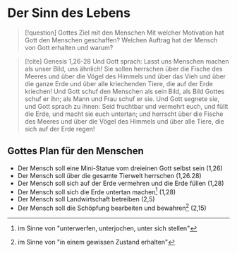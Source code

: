 # Der Sinn des Lebens

> [!question] Gottes Ziel mit den Menschen
> Mit welcher Motivation hat Gott den Menschen geschaffen? Welchen Auftrag hat der Mensch von Gott erhalten und warum?

> [!cite] Genesis 1,26-28
> Und Gott sprach: Lasst uns Menschen machen als unser Bild, uns ähnlich! Sie sollen herrschen über die Fische des Meeres und über die Vögel des Himmels und über das Vieh und über die ganze Erde und über alle kriechenden Tiere, die auf der Erde kriechen!  Und Gott schuf den Menschen als sein Bild, als Bild Gottes schuf er ihn; als Mann und Frau schuf er sie. Und Gott segnete sie, und Gott sprach zu ihnen: Seid fruchtbar und vermehrt euch, und füllt die Erde, und macht sie euch untertan; und herrscht über die Fische des Meeres und über die Vögel des Himmels und über alle Tiere, die sich auf der Erde regen!

## Gottes Plan für den Menschen

- Der Mensch soll eine Mini-Statue vom dreieinen Gott selbst sein (1,26)
- Der Mensch soll über die gesamte Tierwelt herrschen (1,26.28)
- Der Mensch soll sich auf der Erde vermehren und die Erde füllen (1,28)
- Der Mensch soll sich die Erde untertan machen[^1] (1,28)
- Der Mensch soll Landwirtschaft betreiben (2,5)
- Der Mensch soll die Schöpfung bearbeiten und bewahren[^2] (2,15)

[^1]: im Sinne von "unterwerfen, unterjochen, unter sich stellen"
[^2]: im Sinne von "in einem gewissen Zustand erhalten"
